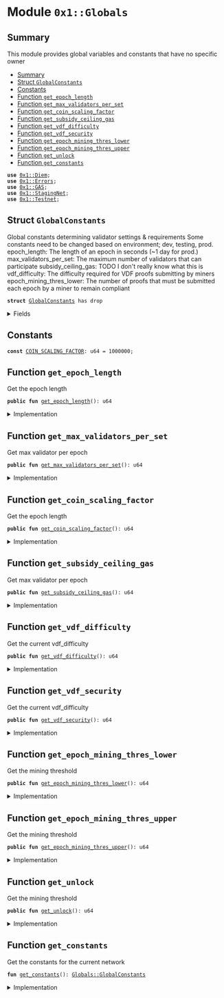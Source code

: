 
<a name="0x1_Globals"></a>

# Module `0x1::Globals`


<a name="@Summary_0"></a>

## Summary

This module provides global variables and constants that have no specific owner


-  [Summary](#@Summary_0)
-  [Struct `GlobalConstants`](#0x1_Globals_GlobalConstants)
-  [Constants](#@Constants_1)
-  [Function `get_epoch_length`](#0x1_Globals_get_epoch_length)
-  [Function `get_max_validators_per_set`](#0x1_Globals_get_max_validators_per_set)
-  [Function `get_coin_scaling_factor`](#0x1_Globals_get_coin_scaling_factor)
-  [Function `get_subsidy_ceiling_gas`](#0x1_Globals_get_subsidy_ceiling_gas)
-  [Function `get_vdf_difficulty`](#0x1_Globals_get_vdf_difficulty)
-  [Function `get_vdf_security`](#0x1_Globals_get_vdf_security)
-  [Function `get_epoch_mining_thres_lower`](#0x1_Globals_get_epoch_mining_thres_lower)
-  [Function `get_epoch_mining_thres_upper`](#0x1_Globals_get_epoch_mining_thres_upper)
-  [Function `get_unlock`](#0x1_Globals_get_unlock)
-  [Function `get_constants`](#0x1_Globals_get_constants)


<pre><code><b>use</b> <a href="Diem.md#0x1_Diem">0x1::Diem</a>;
<b>use</b> <a href="../../../../../../move-stdlib/docs/Errors.md#0x1_Errors">0x1::Errors</a>;
<b>use</b> <a href="GAS.md#0x1_GAS">0x1::GAS</a>;
<b>use</b> <a href="Testnet.md#0x1_StagingNet">0x1::StagingNet</a>;
<b>use</b> <a href="Testnet.md#0x1_Testnet">0x1::Testnet</a>;
</code></pre>



<a name="0x1_Globals_GlobalConstants"></a>

## Struct `GlobalConstants`

Global constants determining validator settings & requirements
Some constants need to be changed based on environment; dev, testing, prod.
epoch_length: The length of an epoch in seconds (~1 day for prod.)
max_validators_per_set: The maximum number of validators that can participate
subsidy_ceiling_gas: TODO I don't really know what this is
vdf_difficulty: The difficulty required for VDF proofs submitting by miners
epoch_mining_thres_lower: The number of proofs that must be submitted each
epoch by a miner to remain compliant


<pre><code><b>struct</b> <a href="Globals.md#0x1_Globals_GlobalConstants">GlobalConstants</a> has drop
</code></pre>



<details>
<summary>Fields</summary>


<dl>
<dt>
<code>epoch_length: u64</code>
</dt>
<dd>

</dd>
<dt>
<code>max_validators_per_set: u64</code>
</dt>
<dd>

</dd>
<dt>
<code>subsidy_ceiling_gas: u64</code>
</dt>
<dd>

</dd>
<dt>
<code>vdf_difficulty: u64</code>
</dt>
<dd>

</dd>
<dt>
<code>epoch_mining_thres_lower: u64</code>
</dt>
<dd>

</dd>
<dt>
<code>epoch_mining_thres_upper: u64</code>
</dt>
<dd>

</dd>
<dt>
<code>epoch_slow_wallet_unlock: u64</code>
</dt>
<dd>

</dd>
</dl>


</details>

<a name="@Constants_1"></a>

## Constants


<a name="0x1_Globals_COIN_SCALING_FACTOR"></a>



<pre><code><b>const</b> <a href="Globals.md#0x1_Globals_COIN_SCALING_FACTOR">COIN_SCALING_FACTOR</a>: u64 = 1000000;
</code></pre>



<a name="0x1_Globals_get_epoch_length"></a>

## Function `get_epoch_length`

Get the epoch length


<pre><code><b>public</b> <b>fun</b> <a href="Globals.md#0x1_Globals_get_epoch_length">get_epoch_length</a>(): u64
</code></pre>



<details>
<summary>Implementation</summary>


<pre><code><b>public</b> <b>fun</b> <a href="Globals.md#0x1_Globals_get_epoch_length">get_epoch_length</a>(): u64 {
   <a href="Globals.md#0x1_Globals_get_constants">get_constants</a>().epoch_length
}
</code></pre>



</details>

<a name="0x1_Globals_get_max_validators_per_set"></a>

## Function `get_max_validators_per_set`

Get max validator per epoch


<pre><code><b>public</b> <b>fun</b> <a href="Globals.md#0x1_Globals_get_max_validators_per_set">get_max_validators_per_set</a>(): u64
</code></pre>



<details>
<summary>Implementation</summary>


<pre><code><b>public</b> <b>fun</b> <a href="Globals.md#0x1_Globals_get_max_validators_per_set">get_max_validators_per_set</a>(): u64 {
   <a href="Globals.md#0x1_Globals_get_constants">get_constants</a>().max_validators_per_set
}
</code></pre>



</details>

<a name="0x1_Globals_get_coin_scaling_factor"></a>

## Function `get_coin_scaling_factor`

Get the epoch length


<pre><code><b>public</b> <b>fun</b> <a href="Globals.md#0x1_Globals_get_coin_scaling_factor">get_coin_scaling_factor</a>(): u64
</code></pre>



<details>
<summary>Implementation</summary>


<pre><code><b>public</b> <b>fun</b> <a href="Globals.md#0x1_Globals_get_coin_scaling_factor">get_coin_scaling_factor</a>(): u64 {
   <a href="Globals.md#0x1_Globals_COIN_SCALING_FACTOR">COIN_SCALING_FACTOR</a>
}
</code></pre>



</details>

<a name="0x1_Globals_get_subsidy_ceiling_gas"></a>

## Function `get_subsidy_ceiling_gas`

Get max validator per epoch


<pre><code><b>public</b> <b>fun</b> <a href="Globals.md#0x1_Globals_get_subsidy_ceiling_gas">get_subsidy_ceiling_gas</a>(): u64
</code></pre>



<details>
<summary>Implementation</summary>


<pre><code><b>public</b> <b>fun</b> <a href="Globals.md#0x1_Globals_get_subsidy_ceiling_gas">get_subsidy_ceiling_gas</a>(): u64 {
   <a href="Globals.md#0x1_Globals_get_constants">get_constants</a>().subsidy_ceiling_gas
}
</code></pre>



</details>

<a name="0x1_Globals_get_vdf_difficulty"></a>

## Function `get_vdf_difficulty`

Get the current vdf_difficulty


<pre><code><b>public</b> <b>fun</b> <a href="Globals.md#0x1_Globals_get_vdf_difficulty">get_vdf_difficulty</a>(): u64
</code></pre>



<details>
<summary>Implementation</summary>


<pre><code><b>public</b> <b>fun</b> <a href="Globals.md#0x1_Globals_get_vdf_difficulty">get_vdf_difficulty</a>(): u64 {
  <a href="Globals.md#0x1_Globals_get_constants">get_constants</a>().vdf_difficulty
}
</code></pre>



</details>

<a name="0x1_Globals_get_vdf_security"></a>

## Function `get_vdf_security`

Get the current vdf_difficulty


<pre><code><b>public</b> <b>fun</b> <a href="Globals.md#0x1_Globals_get_vdf_security">get_vdf_security</a>(): u64
</code></pre>



<details>
<summary>Implementation</summary>


<pre><code><b>public</b> <b>fun</b> <a href="Globals.md#0x1_Globals_get_vdf_security">get_vdf_security</a>(): u64 {
  512
}
</code></pre>



</details>

<a name="0x1_Globals_get_epoch_mining_thres_lower"></a>

## Function `get_epoch_mining_thres_lower`

Get the mining threshold


<pre><code><b>public</b> <b>fun</b> <a href="Globals.md#0x1_Globals_get_epoch_mining_thres_lower">get_epoch_mining_thres_lower</a>(): u64
</code></pre>



<details>
<summary>Implementation</summary>


<pre><code><b>public</b> <b>fun</b> <a href="Globals.md#0x1_Globals_get_epoch_mining_thres_lower">get_epoch_mining_thres_lower</a>(): u64 {
  <a href="Globals.md#0x1_Globals_get_constants">get_constants</a>().epoch_mining_thres_lower
}
</code></pre>



</details>

<a name="0x1_Globals_get_epoch_mining_thres_upper"></a>

## Function `get_epoch_mining_thres_upper`

Get the mining threshold


<pre><code><b>public</b> <b>fun</b> <a href="Globals.md#0x1_Globals_get_epoch_mining_thres_upper">get_epoch_mining_thres_upper</a>(): u64
</code></pre>



<details>
<summary>Implementation</summary>


<pre><code><b>public</b> <b>fun</b> <a href="Globals.md#0x1_Globals_get_epoch_mining_thres_upper">get_epoch_mining_thres_upper</a>(): u64 {
  <a href="Globals.md#0x1_Globals_get_constants">get_constants</a>().epoch_mining_thres_upper
}
</code></pre>



</details>

<a name="0x1_Globals_get_unlock"></a>

## Function `get_unlock`

Get the mining threshold


<pre><code><b>public</b> <b>fun</b> <a href="Globals.md#0x1_Globals_get_unlock">get_unlock</a>(): u64
</code></pre>



<details>
<summary>Implementation</summary>


<pre><code><b>public</b> <b>fun</b> <a href="Globals.md#0x1_Globals_get_unlock">get_unlock</a>(): u64 {
  <a href="Globals.md#0x1_Globals_get_constants">get_constants</a>().epoch_slow_wallet_unlock
}
</code></pre>



</details>

<a name="0x1_Globals_get_constants"></a>

## Function `get_constants`

Get the constants for the current network


<pre><code><b>fun</b> <a href="Globals.md#0x1_Globals_get_constants">get_constants</a>(): <a href="Globals.md#0x1_Globals_GlobalConstants">Globals::GlobalConstants</a>
</code></pre>



<details>
<summary>Implementation</summary>


<pre><code><b>fun</b> <a href="Globals.md#0x1_Globals_get_constants">get_constants</a>(): <a href="Globals.md#0x1_Globals_GlobalConstants">GlobalConstants</a> {
  // <b>let</b> coin_scale = 1000000; // <a href="Diem.md#0x1_Diem_scaling_factor">Diem::scaling_factor</a>&lt;GAS::T&gt;();
  <b>assert</b>(<a href="Globals.md#0x1_Globals_COIN_SCALING_FACTOR">COIN_SCALING_FACTOR</a> == <a href="Diem.md#0x1_Diem_scaling_factor">Diem::scaling_factor</a>&lt;<a href="GAS.md#0x1_GAS_GAS">GAS::GAS</a>&gt;(), <a href="../../../../../../move-stdlib/docs/Errors.md#0x1_Errors_invalid_argument">Errors::invalid_argument</a>(070001));

  <b>if</b> (<a href="Testnet.md#0x1_Testnet_is_testnet">Testnet::is_testnet</a>()) {
    <b>return</b> <a href="Globals.md#0x1_Globals_GlobalConstants">GlobalConstants</a> {
      epoch_length: 60, // seconds
      max_validators_per_set: 100,
      subsidy_ceiling_gas: 296 * <a href="Globals.md#0x1_Globals_COIN_SCALING_FACTOR">COIN_SCALING_FACTOR</a>,
      vdf_difficulty: 100,
      epoch_mining_thres_lower: 2, //many tests depend on two proofs because the test harness already gives one at genesis <b>to</b> validators
      epoch_mining_thres_upper: 1000, // upper bound unlimited
      epoch_slow_wallet_unlock: 10,
    }
  };

  <b>if</b> (<a href="Testnet.md#0x1_StagingNet_is_staging_net">StagingNet::is_staging_net</a>()) {
    <b>return</b> <a href="Globals.md#0x1_Globals_GlobalConstants">GlobalConstants</a> {
      epoch_length: 60 * 40, // 40 mins, enough for a hard miner proof.
      max_validators_per_set: 100,
      subsidy_ceiling_gas: 8640000 * <a href="Globals.md#0x1_Globals_COIN_SCALING_FACTOR">COIN_SCALING_FACTOR</a>,
      vdf_difficulty: 120000000,
      epoch_mining_thres_lower: 1, // in testnet, staging, we don't want <b>to</b> wait too long between proofs.
      epoch_mining_thres_upper: 72, // upper bound enforced at 20 mins per proof.
      epoch_slow_wallet_unlock: 10000000,
    }
  } <b>else</b> {
    <b>return</b> <a href="Globals.md#0x1_Globals_GlobalConstants">GlobalConstants</a> {
      epoch_length: 60 * 60 * 24, // approx 24 hours at 1.4 vdf_proofs/sec
      max_validators_per_set: 100, // max expected for BFT limits.
      // See <a href="DiemVMConfig.md#0x1_DiemVMConfig">DiemVMConfig</a> for gas constants:
      // Target max gas units per transaction 100000000
      // target max block time: 2 secs
      // target transaction per sec max gas: 20
      // uses "scaled representation", since there are no decimals.
      subsidy_ceiling_gas: 8640000 * <a href="Globals.md#0x1_Globals_COIN_SCALING_FACTOR">COIN_SCALING_FACTOR</a>, // subsidy amount assumes 24 hour epoch lengths. Also needs <b>to</b> be adjusted for coin_scale the onchain representation of human readable value.
      vdf_difficulty: 120000000, // FYI approx 30 mins per proof on 2020 macbook pro 2.5 ghz quadcore
      epoch_mining_thres_lower: 7, // NOTE: bootstrapping, allowance for operator error.
      epoch_mining_thres_upper: 72, // upper bound enforced at 20 mins per proof.
      epoch_slow_wallet_unlock: 1000 * <a href="Globals.md#0x1_Globals_COIN_SCALING_FACTOR">COIN_SCALING_FACTOR</a>, // approx 10 years for largest accounts in genesis.
    }
  }
}
</code></pre>



</details>


[//]: # ("File containing references which can be used from documentation")
[ACCESS_CONTROL]: https://github.com/diem/dip/blob/main/dips/dip-2.md
[ROLE]: https://github.com/diem/dip/blob/main/dips/dip-2.md#roles
[PERMISSION]: https://github.com/diem/dip/blob/main/dips/dip-2.md#permissions
